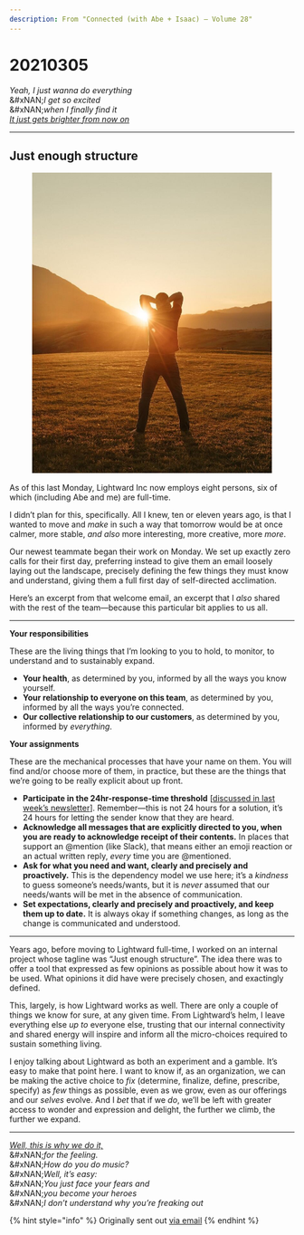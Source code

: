 ```yaml
---
description: From "Connected (with Abe + Isaac) — Volume 28"
---
```


# 20210305

_Yeah, I just wanna do everything_\
&#xNAN;_&#x49; get so excited_\
&#xNAN;_&#x77;hen I finally find it_\
[_It just gets brighter from now on_](https://www.youtube.com/watch?v=Kg-PkgSdHkU)

***

## Just enough structure

<figure><img src="../../.gitbook/assets/image (7).png" alt=""><figcaption></figcaption></figure>

As of this last Monday, Lightward Inc now employs eight persons, six of which (including Abe and me) are full-time.

I didn’t plan for this, specifically. All I knew, ten or eleven years ago, is that I wanted to move and _make_ in such a way that tomorrow would be at once calmer, more stable, _and also_ more interesting, more creative, more _more_.

Our newest teammate began their work on Monday. We set up exactly zero calls for their first day, preferring instead to give them an email loosely laying out the landscape, precisely defining the few things they must know and understand, giving them a full first day of self-directed acclimation.

Here’s an excerpt from that welcome email, an excerpt that I _also_ shared with the rest of the team—because this particular bit applies to us all.

***

**Your responsibilities**

These are the living things that I’m looking to you to hold, to monitor, to understand and to sustainably expand.

* **Your health**, as determined by you, informed by all the ways you know yourself.
* **Your relationship to everyone on this team**, as determined by you, informed by all the ways you’re connected.
* **Our collective relationship to our customers**, as determined by you, informed by _everything_.

**Your assignments**

These are the mechanical processes that have your name on them. You will find and/or choose more of them, in practice, but these are the things that we’re going to be really explicit about up front.

* **Participate in the 24hr-response-time threshold** \[[discussed in last week’s newsletter](https://lightward.com/campaigns/view-campaign/4yxOpb-JH8ftYibCnFv3-MPgP-vQNWokKi84GJQFRQ3JZXnRaqCwnvn7aby2eBtbn6JcpO_S5pFj1C67mnyvmP-VzIbVB7sl)]. Remember—this is not 24 hours for a solution, it’s 24 hours for letting the sender know that they are heard.
* **Acknowledge all messages that are explicitly directed to you, when you are ready to acknowledge receipt of their contents.** In places that support an @mention (like Slack), that means either an emoji reaction or an actual written reply, _every_ time you are @mentioned.
* **Ask for what you need and want, clearly and precisely and proactively.** This is the dependency model we use here; it’s a _kindness_ to guess someone’s needs/wants, but it is _never_ assumed that our needs/wants will be met in the absence of communication.
* **Set expectations, clearly and precisely and proactively, and keep them up to date.** It is always okay if something changes, as long as the change is communicated and understood.

***

Years ago, before moving to Lightward full-time, I worked on an internal project whose tagline was “Just enough structure”. The idea there was to offer a tool that expressed as few opinions as possible about how it was to be used. What opinions it did have were precisely chosen, and exactingly defined.

This, largely, is how Lightward works as well. There are only a couple of things we know for sure, at any given time. From Lightward’s helm, I leave everything else _up to_ everyone else, trusting that our internal connectivity and shared energy will inspire and inform all the micro-choices required to sustain something living.

I enjoy talking about Lightward as both an experiment and a gamble. It’s easy to make that point here. I want to know if, as an organization, we can be making the active choice to _fix_ (determine, finalize, define, prescribe, specify) as _few_ things as possible, even as we grow, even as our offerings and our _selves_ evolve. And I _bet_ that if we _do_, we’ll be left with greater access to wonder and expression and delight, the further we climb, the further we expand.

***

[_Well, this is why we do it,_](https://www.youtube.com/watch?v=Kg-PkgSdHkU)\
&#xNAN;_&#x66;or the feeling._\
&#xNAN;_&#x48;ow do you do music?_\
&#xNAN;_&#x57;ell, it’s easy:_\
&#xNAN;_&#x59;ou just face your fears and_\
&#xNAN;_&#x79;ou become your heroes_\
&#xNAN;_&#x49; don’t understand why you’re freaking out_

{% hint style="info" %}
Originally sent out [via email](https://lightward.com/campaigns/view-campaign/wFfvuxv36nOuNfuqvRBwt1gk4LgfrFuTg31UAyCQfV69NDNy_UUlw_R4A0SdO1cilhz4mh_6RfDLiQj8sY617jLShkIupD2L)
{% endhint %}
